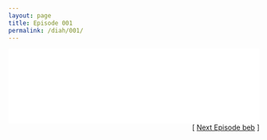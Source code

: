 ```yaml
---
layout: page
title: Episode 001
permalink: /diah/001/
---
```


<iframe allowfullscreen="true" frameborder="0" style="width:100%;" marginheight="0" marginwidth="0" mozallowfullscreen="true" scrolling="NO" src="//gdriveplayer.us/embed2.php?link=8QSvm2fmITW3nQQ2QhOP1Qy%252BEtwHPF89imSpAqewDimqnyth3YjEUnHLC0Qy1yHdXOxu6l3Uk9zgGKknXqPcpvoAwktuqeQZXgnkdxe5XoLrlEZZPL0tA5VHWElPu3xfn7PLUbtowk1XMAlbXNwdD4TyyBynsd81coPswBcWFk8HH37SS2z0Ce2zwjhAQqKl%252B67MVqHfA3Kl6f%252BeO7J6jm&amp;no_adult=yes" webkitallowfullscreen="true"></iframe>

<div align="right">[ <a href="/diah/002/">Next Episode beb</a> ]</div>
